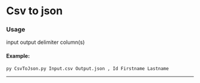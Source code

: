 # Csv to json

### Usage 
input output delimiter column(s) <br /> 

#### Example: 
`py CsvToJson.py Input.csv Output.json , Id Firstname Lastname`

---
